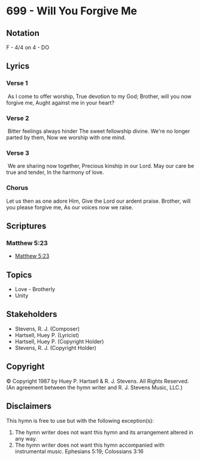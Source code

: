 # 699 - Will You Forgive Me

## Notation

F - 4/4 on 4 - DO

## Lyrics

### Verse 1

 As I come to offer worship, True devotion to my God; Brother, will you now forgive me, Aught against me in your heart?

### Verse 2

 Bitter feelings always hinder The sweet fellowship divine. We're no longer parted by them, Now we worship with one mind. 

### Verse 3

 We are sharing now together, Precious kinship in our Lord. May our care be true and tender, In the harmony of love. 

### Chorus

Let us then as one adore Him, Give the Lord our ardent praise. Brother, will you please forgive me, As our voices now we raise. 


## Scriptures

### Matthew 5:23

- [Matthew 5:23](https://www.biblegateway.com/passage/?search=Matthew%205%3A23)


## Topics

- Love - Brotherly
- Unity

## Stakeholders

- Stevens, R. J. (Composer)
- Hartsell, Huey P. (Lyricist)
- Hartsell, Huey P. (Copyright Holder)
- Stevens, R. J. (Copyright Holder)

## Copyright

© Copyright 1987 by Huey P. Hartsell & R. J. Stevens. All Rights Reserved.
(An agreement between the hymn writer and R. J. Stevens Music, LLC.)

## Disclaimers

This hymn is free to use but with the following exception(s):
1. The hymn writer does not want this hymn and its arrangement altered in any way.
2. The hymn writer does not want this hymn accompanied with instrumental music.
Ephesians 5:19; Colossians 3:16

